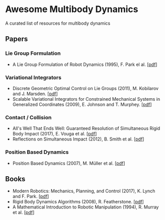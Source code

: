 # Awesome Multibody Dynamics
A curated list of resources for multibody dynamics

## Papers

### Lie Group Formulation

* A Lie Group Formulation of Robot Dynamics (1995), F. Park el al. [[pdf](http://roboticslab.snu.ac.kr/fcp/files/_pdf_files_publications/2_msd/a_lie_group_formulation_of_robot_dynamics.pdf)]

### Variational Integrators

* Discrete Geometric Optimal Control on Lie Groups (2011), M. Kobilarov and J. Marsden. [[pdf](https://pdfs.semanticscholar.org/d294/0ce9a9bb1e569cb4ebb632e07db8d3255c08.pdf)]
* Scalable Variational Integrators for Constrained Mechanical Systems in Generalized Coordinates (2009), E. Johnson and T. Murphey. [[pdf](https://nxr.northwestern.edu/sites/default/files/publication-attachments/2009TROJoMu_expanded.pdf)]

### Contact / Collision

* All's Well That Ends Well: Guaranteed Resolution of Simultaneous Rigid Body Impact (2017), E. Vouga et al. [[pdf](http://www.cs.utexas.edu/users/evouga/uploads/4/5/6/8/45689883/term-revised.pdf)]
* Reflections on Simultaneous Impact (2012), B. Smith et al. [[pdf](http://ai2-s2-pdfs.s3.amazonaws.com/8b44/61a8591456866890d27eb1fa720f24c4a176.pdf)]

### Position Based Dynamics

* Position Based Dynamics (2007), M. Müller et al. [[pdf](http://matthias-mueller-fischer.ch/publications/posBasedDyn.pdf)]

## Books

* Modern Robotics: Mechanics, Planning, and Control (2017), K. Lynch and F. Park. [[pdf](http://hades.mech.northwestern.edu/images/7/7f/MR.pdf)]
* Rigid Body Dynamics Algorithms (2008), R. Featherstone. [[pdf](https://www.google.com/url?sa=t&rct=j&q=&esrc=s&source=web&cd=4&cad=rja&uact=8&ved=0ahUKEwihkeSup6DYAhUK8WMKHQwVBJ0QFghMMAM&url=ftp%3A%2F%2Fnozdr.ru%2Fbiblio%2Fkolxo3%2FP%2FPC%2FPCtm%2FFeatherstone%2520R.%2520Rigid%2520body%2520dynamics%2520algorithms%2520(Springer%2C%25202007)(ISBN%25200387743146)(280s)_PCtm_.pdf&usg=AOvVaw0jd-1HG_FFvl_mmMQLRHkg)]
* A Mathematical Introduction to Robotic Manipulation (1994), R. Murray et al. [[pdf](http://www.cds.caltech.edu/~murray/books/MLS/pdf/mls94-complete.pdf)]
